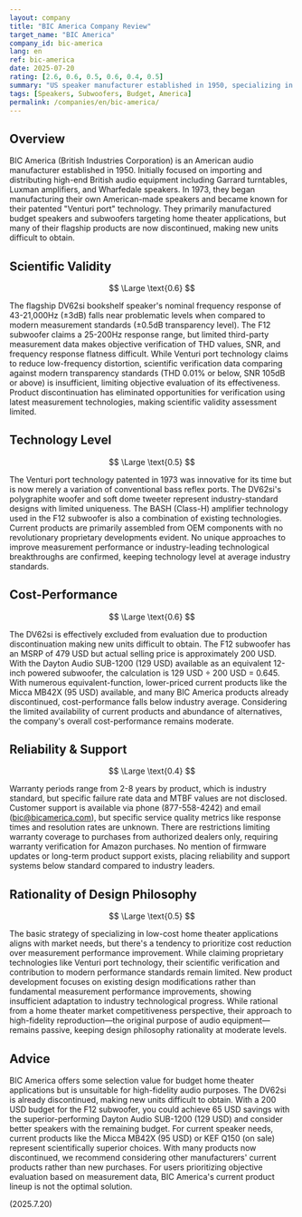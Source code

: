 ```yaml
---
layout: company
title: "BIC America Company Review"
target_name: "BIC America"
company_id: bic-america
lang: en
ref: bic-america
date: 2025-07-20
rating: [2.6, 0.6, 0.5, 0.6, 0.4, 0.5]
summary: "US speaker manufacturer established in 1950, specializing in low-priced segment with proprietary Venturi port technology, but many flagship products are discontinued and fail to meet modern measurement standards"
tags: [Speakers, Subwoofers, Budget, America]
permalink: /companies/en/bic-america/
---
```


## Overview

BIC America (British Industries Corporation) is an American audio manufacturer established in 1950. Initially focused on importing and distributing high-end British audio equipment including Garrard turntables, Luxman amplifiers, and Wharfedale speakers. In 1973, they began manufacturing their own American-made speakers and became known for their patented "Venturi port" technology. They primarily manufactured budget speakers and subwoofers targeting home theater applications, but many of their flagship products are now discontinued, making new units difficult to obtain.

## Scientific Validity

$$ \Large \text{0.6} $$

The flagship DV62si bookshelf speaker's nominal frequency response of 43-21,000Hz (±3dB) falls near problematic levels when compared to modern measurement standards (±0.5dB transparency level). The F12 subwoofer claims a 25-200Hz response range, but limited third-party measurement data makes objective verification of THD values, SNR, and frequency response flatness difficult. While Venturi port technology claims to reduce low-frequency distortion, scientific verification data comparing against modern transparency standards (THD 0.01% or below, SNR 105dB or above) is insufficient, limiting objective evaluation of its effectiveness. Product discontinuation has eliminated opportunities for verification using latest measurement technologies, making scientific validity assessment limited.

## Technology Level

$$ \Large \text{0.5} $$

The Venturi port technology patented in 1973 was innovative for its time but is now merely a variation of conventional bass reflex ports. The DV62si's polygraphite woofer and soft dome tweeter represent industry-standard designs with limited uniqueness. The BASH (Class-H) amplifier technology used in the F12 subwoofer is also a combination of existing technologies. Current products are primarily assembled from OEM components with no revolutionary proprietary developments evident. No unique approaches to improve measurement performance or industry-leading technological breakthroughs are confirmed, keeping technology level at average industry standards.

## Cost-Performance

$$ \Large \text{0.6} $$

The DV62si is effectively excluded from evaluation due to production discontinuation making new units difficult to obtain. The F12 subwoofer has an MSRP of 479 USD but actual selling price is approximately 200 USD. With the Dayton Audio SUB-1200 (129 USD) available as an equivalent 12-inch powered subwoofer, the calculation is 129 USD ÷ 200 USD = 0.645. With numerous equivalent-function, lower-priced current products like the Micca MB42X (95 USD) available, and many BIC America products already discontinued, cost-performance falls below industry average. Considering the limited availability of current products and abundance of alternatives, the company's overall cost-performance remains moderate.

## Reliability & Support

$$ \Large \text{0.4} $$

Warranty periods range from 2-8 years by product, which is industry standard, but specific failure rate data and MTBF values are not disclosed. Customer support is available via phone (877-558-4242) and email (bic@bicamerica.com), but specific service quality metrics like response times and resolution rates are unknown. There are restrictions limiting warranty coverage to purchases from authorized dealers only, requiring warranty verification for Amazon purchases. No mention of firmware updates or long-term product support exists, placing reliability and support systems below standard compared to industry leaders.

## Rationality of Design Philosophy

$$ \Large \text{0.5} $$

The basic strategy of specializing in low-cost home theater applications aligns with market needs, but there's a tendency to prioritize cost reduction over measurement performance improvement. While claiming proprietary technologies like Venturi port technology, their scientific verification and contribution to modern performance standards remain limited. New product development focuses on existing design modifications rather than fundamental measurement performance improvements, showing insufficient adaptation to industry technological progress. While rational from a home theater market competitiveness perspective, their approach to high-fidelity reproduction—the original purpose of audio equipment—remains passive, keeping design philosophy rationality at moderate levels.

## Advice

BIC America offers some selection value for budget home theater applications but is unsuitable for high-fidelity audio purposes. The DV62si is already discontinued, making new units difficult to obtain. With a 200 USD budget for the F12 subwoofer, you could achieve 65 USD savings with the superior-performing Dayton Audio SUB-1200 (129 USD) and consider better speakers with the remaining budget. For current speaker needs, current products like the Micca MB42X (95 USD) or KEF Q150 (on sale) represent scientifically superior choices. With many products now discontinued, we recommend considering other manufacturers' current products rather than new purchases. For users prioritizing objective evaluation based on measurement data, BIC America's current product lineup is not the optimal solution.

(2025.7.20)